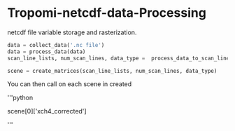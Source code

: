 # Tropomi-netcdf-data-Processing
 netcdf file variable storage and rasterization.

 
```python
data = collect_data('.nc file')
data = process_data(data)
scan_line_lists, num_scan_lines, data_type =  process_data_to_scan_line_lists(data)

scene = create_matrices(scan_line_lists, num_scan_lines, data_type)
```
You can then call on each scene in created

'''python

scene[0]['xch4_corrected']

'''